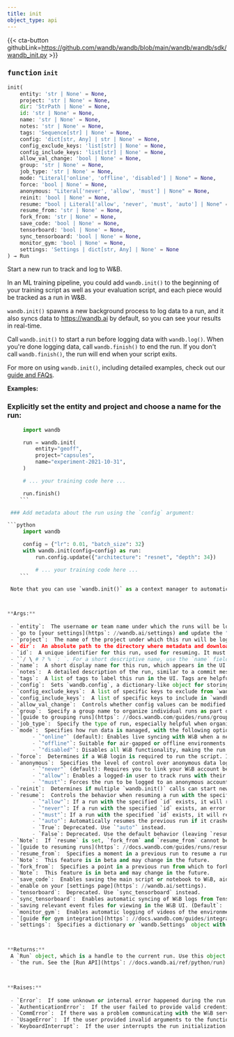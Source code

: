 ```yaml
---
title: init
object_type: api
---
```


{{< cta-button githubLink=https://github.com/wandb/wandb/blob/main/wandb/wandb/sdk/wandb_init.py >}}




### <kbd>function</kbd> `init`

```python
init(
    entity: 'str | None' = None,
    project: 'str | None' = None,
    dir: 'StrPath | None' = None,
    id: 'str | None' = None,
    name: 'str | None' = None,
    notes: 'str | None' = None,
    tags: 'Sequence[str] | None' = None,
    config: 'dict[str, Any] | str | None' = None,
    config_exclude_keys: 'list[str] | None' = None,
    config_include_keys: 'list[str] | None' = None,
    allow_val_change: 'bool | None' = None,
    group: 'str | None' = None,
    job_type: 'str | None' = None,
    mode: "Literal['online', 'offline', 'disabled'] | None" = None,
    force: 'bool | None' = None,
    anonymous: "Literal['never', 'allow', 'must'] | None" = None,
    reinit: 'bool | None' = None,
    resume: "bool | Literal['allow', 'never', 'must', 'auto'] | None" = None,
    resume_from: 'str | None' = None,
    fork_from: 'str | None' = None,
    save_code: 'bool | None' = None,
    tensorboard: 'bool | None' = None,
    sync_tensorboard: 'bool | None' = None,
    monitor_gym: 'bool | None' = None,
    settings: 'Settings | dict[str, Any] | None' = None
) → Run
```

Start a new run to track and log to W&B. 

In an ML training pipeline, you could add `wandb.init()` to the beginning of your training script as well as your evaluation script, and each piece would be tracked as a run in W&B. 

`wandb.init()` spawns a new background process to log data to a run, and it also syncs data to https://wandb.ai by default, so you can see your results in real-time. 

Call `wandb.init()` to start a run before logging data with `wandb.log()`. When you're done logging data, call `wandb.finish()` to end the run. If you don't call `wandb.finish()`, the run will end when your script exits. 

For more on using `wandb.init()`, including detailed examples, check out our [guide and FAQs](https://docs.wandb.ai/guides/track/launch). 



**Examples:**
  ### Explicitly set the entity and project and choose a name for the run: 

```python
     import wandb

     run = wandb.init(
         entity="geoff",
         project="capsules",
         name="experiment-2021-10-31",
     )

     # ... your training code here ...

     run.finish()
    ``` 

 ### Add metadata about the run using the `config` argument: 

```python
     import wandb

     config = {"lr": 0.01, "batch_size": 32}
     with wandb.init(config=config) as run:
         run.config.update({"architecture": "resnet", "depth": 34})

         # ... your training code here ...
    ``` 

 Note that you can use `wandb.init()` as a context manager to automatically  call `wandb.finish()` at the end of the block. 



**Args:**
 
 - `entity`:  The username or team name under which the runs will be logged.  The entity must already exist, so ensure you’ve created your account  or team in the UI before starting to log runs. If not specified, the  run will default your default entity. To change the default entity, 
 - `go to [your settings](https`: //wandb.ai/settings) and update the "Default location to create new projects" under "Default team". 
 - `project`:  The name of the project under which this run will be logged.  If not specified, we use a heuristic to infer the project name based  on the system, such as checking the git root or the current program  file. If we can't infer the project name, the project will default to  `"uncategorized"`. 
 - `dir`:  An absolute path to the directory where metadata and downloaded  files will be stored. When calling `download()` on an artifact, files  will be saved to this directory. If not specified, this defaults to  the `./wandb` directory. 
 - `id`:  A unique identifier for this run, used for resuming. It must be unique  within the project and cannot be reused once a run is deleted. The  identifier must not contain any of the following special characters: 
 - ``/ \ # ? % `: `. For a short descriptive name, use the `name` field, or for saving hyperparameters to compare across runs, use `config`. 
 - `name`:  A short display name for this run, which appears in the UI to help  you identify it. By default, we generate a random two-word name  allowing easy cross-reference runs from table to charts. Keeping these  run names brief enhances readability in chart legends and tables. For  saving hyperparameters, we recommend using the `config` field. 
 - `notes`:  A detailed description of the run, similar to a commit message in  Git. Use this argument to capture any context or details that may  help you recall the purpose or setup of this run in the future. 
 - `tags`:  A list of tags to label this run in the UI. Tags are helpful for  organizing runs or adding temporary identifiers like "baseline" or  "production." You can easily add, remove tags, or filter by tags in  the UI.  If resuming a run, the tags provided here will replace any existing  tags. To add tags to a resumed run without overwriting the current  tags, use `run.tags += ["new_tag"]` after calling `run = wandb.init()`. 
 - `config`:  Sets `wandb.config`, a dictionary-like object for storing input  parameters to your run, such as model hyperparameters or data  preprocessing settings.  The config appears in the UI in an overview page, allowing you to  group, filter, and sort runs based on these parameters.  Keys should not contain periods (`.`), and values should be  smaller than 10 MB.  If a dictionary, `argparse.Namespace`, or `absl.flags.FLAGS` is  provided, the key-value pairs will be loaded directly into  `wandb.config`.  If a string is provided, it is interpreted as a path to a YAML file,  from which configuration values will be loaded into `wandb.config`. 
 - `config_exclude_keys`:  A list of specific keys to exclude from `wandb.config`. 
 - `config_include_keys`:  A list of specific keys to include in `wandb.config`. 
 - `allow_val_change`:  Controls whether config values can be modified after their  initial set. By default, an exception is raised if a config value is  overwritten. For tracking variables that change during training, such as  a learning rate, consider using `wandb.log()` instead. By default, this  is `False` in scripts and `True` in Notebook environments. 
 - `group`:  Specify a group name to organize individual runs as part of a larger  experiment. This is useful for cases like cross-validation or running  multiple jobs that train and evaluate a model on different test sets.  Grouping allows you to manage related runs collectively in the UI,  making it easy to toggle and review results as a unified experiment.  For more information, refer to our 
 - `[guide to grouping runs](https`: //docs.wandb.com/guides/runs/grouping). 
 - `job_type`:  Specify the type of run, especially helpful when organizing runs  within a group as part of a larger experiment. For example, in a group,  you might label runs with job types such as "train" and "eval".  Defining job types enables you to easily filter and group similar runs  in the UI, facilitating direct comparisons. 
 - `mode`:  Specifies how run data is managed, with the following options: 
        - `"online"` (default): Enables live syncing with W&B when a network  connection is available, with real-time updates to visualizations. 
        - `"offline"`: Suitable for air-gapped or offline environments; data  is saved locally and can be synced later. Ensure the run folder  is preserved to enable future syncing. 
        - `"disabled"`: Disables all W&B functionality, making the run’s methods  no-ops. Typically used in testing to bypass W&B operations. 
 - `force`:  Determines if a W&B login is required to run the script. If `True`,  the user must be logged in to W&B; otherwise, the script will not  proceed. If `False` (default), the script can proceed without a login,  switching to offline mode if the user is not logged in. 
 - `anonymous`:  Specifies the level of control over anonymous data logging.  Available options are: 
        - `"never"` (default): Requires you to link your W&B account before  tracking the run. This prevents unintentional creation of anonymous  runs by ensuring each run is associated with an account. 
        - `"allow"`: Enables a logged-in user to track runs with their account,  but also allows someone running the script without a W&B account  to view the charts and data in the UI. 
        - `"must"`: Forces the run to be logged to an anonymous account, even  if the user is logged in. 
 - `reinit`:  Determines if multiple `wandb.init()` calls can start new runs  within the same process. By default (`False`), if an active run  exists, calling `wandb.init()` returns the existing run instead of  creating a new one. When `reinit=True`, the active run is finished  before a new run is initialized. In notebook environments, runs are  reinitialized by default unless `reinit` is explicitly set to `False`. 
 - `resume`:  Controls the behavior when resuming a run with the specified `id`.  Available options are: 
        - `"allow"`: If a run with the specified `id` exists, it will resume  from the last step; otherwise, a new run will be created. 
        - `"never"`: If a run with the specified `id` exists, an error will  be raised. If no such run is found, a new run will be created. 
        - `"must"`: If a run with the specified `id` exists, it will resume  from the last step. If no run is found, an error will be raised. 
        - `"auto"`: Automatically resumes the previous run if it crashed on  this machine; otherwise, starts a new run. 
        - `True`: Deprecated. Use `"auto"` instead. 
        - `False`: Deprecated. Use the default behavior (leaving `resume`  unset) to always start a new run. 
 - `Note`:  If `resume` is set, `fork_from` and `resume_from` cannot be used. When `resume` is unset, the system will always start a new run. For more details, see our 
 - `[guide to resuming runs](https`: //docs.wandb.com/guides/runs/resuming). 
 - `resume_from`:  Specifies a moment in a previous run to resume a run from,  using the format `{run_id}?_step={step}`. This allows users to truncate  the history logged to a run at an intermediate step and resume logging  from that step. The target run must be in the same project.  If an `id` argument is also provided, the `resume_from` argument will  take precedence.  `resume`, `resume_from` and `fork_from` cannot be used together, only  one of them can be used at a time. 
 - `Note`:  This feature is in beta and may change in the future. 
 - `fork_from`:  Specifies a point in a previous run from which to fork a new  run, using the format `{id}?_step={step}`. This creates a new run that  resumes logging from the specified step in the target run’s history.  The target run must be part of the current project.  If an `id` argument is also provided, it must be different from the  `fork_from` argument, an error will be raised if they are the same.  `resume`, `resume_from` and `fork_from` cannot be used together, only  one of them can be used at a time. 
 - `Note`:  This feature is in beta and may change in the future. 
 - `save_code`:  Enables saving the main script or notebook to W&B, aiding in  experiment reproducibility and allowing code comparisons across runs in  the UI. By default, this is disabled, but you can change the default to 
 - `enable on your [settings page](https`: //wandb.ai/settings). 
 - `tensorboard`:  Deprecated. Use `sync_tensorboard` instead. 
 - `sync_tensorboard`:  Enables automatic syncing of W&B logs from TensorBoard  or TensorBoardX, saving relevant event files for viewing in the W&B UI. 
 - `saving relevant event files for viewing in the W&B UI. (Default`:  `False`) 
 - `monitor_gym`:  Enables automatic logging of videos of the environment when  using OpenAI Gym. For additional details, see our 
 - `[guide for gym integration](https`: //docs.wandb.com/guides/integrations/openai-gym). 
 - `settings`:  Specifies a dictionary or `wandb.Settings` object with advanced  settings for the run. 



**Returns:**
 A `Run` object, which is a handle to the current run. Use this object to perform operations like logging data, saving files, and finishing 
 - `the run. See the [Run API](https`: //docs.wandb.ai/ref/python/run) for more details. 



**Raises:**
 
 - `Error`:  If some unknown or internal error happened during the run  initialization. 
 - `AuthenticationError`:  If the user failed to provide valid credentials. 
 - `CommError`:  If there was a problem communicating with the W&B server. 
 - `UsageError`:  If the user provided invalid arguments to the function. 
 - `KeyboardInterrupt`:  If the user interrupts the run initialization process.  If the user interrupts the run initialization process. 
